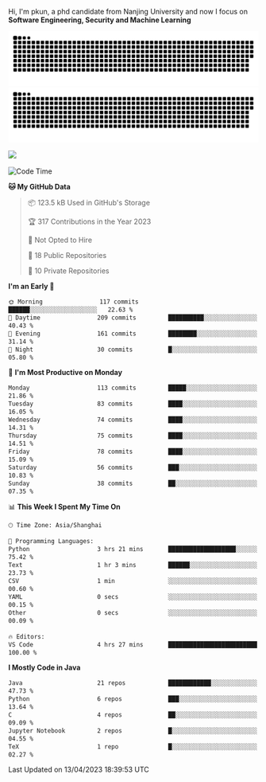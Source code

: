 Hi, I'm pkun, a phd candidate from Nanjing University and now I focus on **Software Engineering, Security and Machine Learning**

![GitHub Snake Light](https://github.com/pppppkun/pppppkun/blob/output/github-snake.svg#gh-light-mode-only)
![GitHub Snake dark](https://github.com/pppppkun/pppppkun/blob/output/github-snake-dark.svg#gh-dark-mode-only)

![](https://komarev.com/ghpvc/?username=pppppkun)
<!--START_SECTION:waka-->
![Code Time](http://img.shields.io/badge/Code%20Time-1%2C723%20hrs%2056%20mins-blue)

**🐱 My GitHub Data** 

> 📦 123.5 kB Used in GitHub's Storage 
 > 
> 🏆 317 Contributions in the Year 2023
 > 
> 🚫 Not Opted to Hire
 > 
> 📜 18 Public Repositories 
 > 
> 🔑 10 Private Repositories 
 > 
**I'm an Early 🐤** 

```text
🌞 Morning                117 commits         ██████░░░░░░░░░░░░░░░░░░░   22.63 % 
🌆 Daytime                209 commits         ██████████░░░░░░░░░░░░░░░   40.43 % 
🌃 Evening                161 commits         ████████░░░░░░░░░░░░░░░░░   31.14 % 
🌙 Night                  30 commits          █░░░░░░░░░░░░░░░░░░░░░░░░   05.80 % 
```
📅 **I'm Most Productive on Monday** 

```text
Monday                   113 commits         █████░░░░░░░░░░░░░░░░░░░░   21.86 % 
Tuesday                  83 commits          ████░░░░░░░░░░░░░░░░░░░░░   16.05 % 
Wednesday                74 commits          ████░░░░░░░░░░░░░░░░░░░░░   14.31 % 
Thursday                 75 commits          ████░░░░░░░░░░░░░░░░░░░░░   14.51 % 
Friday                   78 commits          ████░░░░░░░░░░░░░░░░░░░░░   15.09 % 
Saturday                 56 commits          ███░░░░░░░░░░░░░░░░░░░░░░   10.83 % 
Sunday                   38 commits          ██░░░░░░░░░░░░░░░░░░░░░░░   07.35 % 
```


📊 **This Week I Spent My Time On** 

```text
🕑︎ Time Zone: Asia/Shanghai

💬 Programming Languages: 
Python                   3 hrs 21 mins       ███████████████████░░░░░░   75.42 % 
Text                     1 hr 3 mins         ██████░░░░░░░░░░░░░░░░░░░   23.73 % 
CSV                      1 min               ░░░░░░░░░░░░░░░░░░░░░░░░░   00.60 % 
YAML                     0 secs              ░░░░░░░░░░░░░░░░░░░░░░░░░   00.15 % 
Other                    0 secs              ░░░░░░░░░░░░░░░░░░░░░░░░░   00.09 % 

🔥 Editors: 
VS Code                  4 hrs 27 mins       █████████████████████████   100.00 % 
```

**I Mostly Code in Java** 

```text
Java                     21 repos            ████████████░░░░░░░░░░░░░   47.73 % 
Python                   6 repos             ███░░░░░░░░░░░░░░░░░░░░░░   13.64 % 
C                        4 repos             ██░░░░░░░░░░░░░░░░░░░░░░░   09.09 % 
Jupyter Notebook         2 repos             █░░░░░░░░░░░░░░░░░░░░░░░░   04.55 % 
TeX                      1 repo              █░░░░░░░░░░░░░░░░░░░░░░░░   02.27 % 
```




 Last Updated on 13/04/2023 18:39:53 UTC
<!--END_SECTION:waka-->
